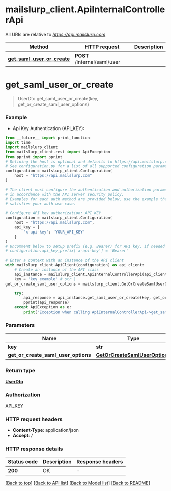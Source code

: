 # mailslurp_client.ApiInternalControllerApi

All URIs are relative to *https://api.mailslurp.com*

Method | HTTP request | Description
------------- | ------------- | -------------
[**get_saml_user_or_create**](ApiInternalControllerApi#get_saml_user_or_create) | **POST** /internal/saml/user | 


# **get_saml_user_or_create**
> UserDto get_saml_user_or_create(key, get_or_create_saml_user_options)



### Example

* Api Key Authentication (API_KEY):
```python
from __future__ import print_function
import time
import mailslurp_client
from mailslurp_client.rest import ApiException
from pprint import pprint
# Defining the host is optional and defaults to https://api.mailslurp.com
# See configuration.py for a list of all supported configuration parameters.
configuration = mailslurp_client.Configuration(
    host = "https://api.mailslurp.com"
)

# The client must configure the authentication and authorization parameters
# in accordance with the API server security policy.
# Examples for each auth method are provided below, use the example that
# satisfies your auth use case.

# Configure API key authorization: API_KEY
configuration = mailslurp_client.Configuration(
    host = "https://api.mailslurp.com",
    api_key = {
        'x-api-key': 'YOUR_API_KEY'
    }
)
# Uncomment below to setup prefix (e.g. Bearer) for API key, if needed
# configuration.api_key_prefix['x-api-key'] = 'Bearer'

# Enter a context with an instance of the API client
with mailslurp_client.ApiClient(configuration) as api_client:
    # Create an instance of the API class
    api_instance = mailslurp_client.ApiInternalControllerApi(api_client)
    key = 'key_example' # str | 
get_or_create_saml_user_options = mailslurp_client.GetOrCreateSamlUserOptions() # GetOrCreateSamlUserOptions | 

    try:
        api_response = api_instance.get_saml_user_or_create(key, get_or_create_saml_user_options)
        pprint(api_response)
    except ApiException as e:
        print("Exception when calling ApiInternalControllerApi->get_saml_user_or_create: %s\n" % e)
```

### Parameters

Name | Type | Description  | Notes
------------- | ------------- | ------------- | -------------
 **key** | **str**|  | 
 **get_or_create_saml_user_options** | [**GetOrCreateSamlUserOptions**](GetOrCreateSamlUserOptions)|  | 

### Return type

[**UserDto**](UserDto)

### Authorization

[API_KEY](../README#API_KEY)

### HTTP request headers

 - **Content-Type**: application/json
 - **Accept**: */*

### HTTP response details
| Status code | Description | Response headers |
|-------------|-------------|------------------|
**200** | OK |  -  |

[[Back to top]](#) [[Back to API list]](../README#documentation-for-api-endpoints) [[Back to Model list]](../README#documentation-for-models) [[Back to README]](../README)

